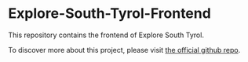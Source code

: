 # Explore-South-Tyrol-Frontend 

This repository contains the frontend of Explore South Tyrol. 

To discover more about this project, please visit [the official github repo](https://github.com/imaprincess/Explore-South-Tyrol).
